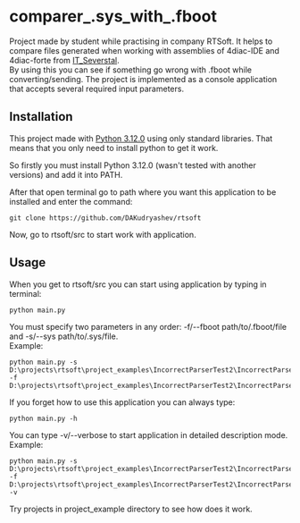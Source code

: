 # comparer_.sys_with_.fboot
Project made by student while practising in company RTSoft. It helps to compare files generated when working with
assemblies of 4diac-IDE and 4diac-forte from [IT_Severstal](https://gitverse.ru/IT_Severstal).  
By using this you can see if something go wrong with .fboot while converting/sending.
The project is implemented as a console application that accepts several required input parameters.
## Installation
This project made with [Python 3.12.0](https://www.python.org/downloads/release/python-3120/) using only standard
libraries. That means that you only need to install python to get it work.

So firstly you must install Python 3.12.0 (wasn't tested with another versions) and add it into PATH.

After that open terminal go to path where you want this application to be installed and enter the command:  
```commandline
git clone https://github.com/DAKudryashev/rtsoft
```

Now, go to rtsoft/src to start work with application.
## Usage

When you get to rtsoft/src you can start using application by typing in terminal:
```commandline
python main.py
```
You must specify two parameters in any order: -f/--fboot path/to/.fboot/file and -s/--sys path/to/.sys/file.  
Example:
```commandline
python main.py -s D:\projects\rtsoft\project_examples\IncorrectParserTest2\IncorrectParserTest2.sys -f D:\projects\rtsoft\project_examples\IncorrectParserTest2\IncorrectParserTest2_FORTE_PC.fboot
```
If you forget how to use this application you can always type:
```commandline
python main.py -h
```
You can type -v/--verbose to start application in detailed description mode.  
Example:
```commandline
python main.py -s D:\projects\rtsoft\project_examples\IncorrectParserTest2\IncorrectParserTest2.sys -f D:\projects\rtsoft\project_examples\IncorrectParserTest2\IncorrectParserTest2_FORTE_PC.fboot -v
```
Try projects in project_example directory to see how does it work.